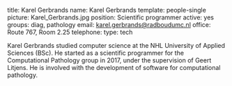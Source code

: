 title: Karel Gerbrands
name: Karel Gerbrands
template: people-single
picture: Karel_Gerbrands.jpg
position: Scientific programmer
active: yes
groups: diag, pathology
email: karel.gerbrands@radboudumc.nl
office: Route 767, Room 2.25
telephone:
type: tech

Karel Gerbrands studied computer science at the NHL University of Applied Sciences (BSc). He started as a scientific programmer for the Computational Pathology group in 2017, under the supervision of Geert Litjens. He is involved with the development of software for computational pathology.
